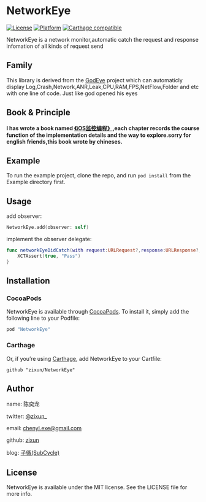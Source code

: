 # NetworkEye

[![License](https://img.shields.io/cocoapods/l/NetworkEye.svg?style=flat)](http://cocoapods.org/pods/NetworkEye)
[![Platform](https://img.shields.io/cocoapods/p/NetworkEye.svg?style=flat)](http://cocoapods.org/pods/NetworkEye)
[![Carthage compatible](https://img.shields.io/badge/Carthage-Compatible-brightgreen.svg?style=flat)](https://github.com/Carthage/Carthage) 

NetworkEye is a network monitor,automatic catch the request and response infomation of all kinds of request send

## Family
This library is derived from the [GodEye](https://github.com/zixun/GodEye) project which can automaticly display Log,Crash,Network,ANR,Leak,CPU,RAM,FPS,NetFlow,Folder and etc with one line of code. Just like god opened his eyes

## Book & Principle

**I has wrote a book named [《iOS监控编程》](https://www.qingdan.us/product/25),each chapter records the course function of the implementation details and the way to explore.sorry for english friends,this book wrote by chineses.**

## Example

To run the example project, clone the repo, and run `pod install` from the Example directory first.

## Usage

add observer:

```swift
NetworkEye.add(observer: self)
```
implement the observer delegate:

```swift
func networkEyeDidCatch(with request:URLRequest?,response:URLResponse?,data:Data?) {
    XCTAssert(true, "Pass")
}
```



## Installation

### CocoaPods
NetworkEye is available through [CocoaPods](http://cocoapods.org). To install
it, simply add the following line to your Podfile:

```ruby
pod "NetworkEye"
```
### Carthage
Or, if you’re using [Carthage](https://github.com/Carthage/Carthage), add NetworkEye to your Cartfile:

``` 
github "zixun/NetworkEye"
```

## Author

name: 陈奕龙

twitter: [@zixun_](https://twitter.com/zixun_)

email: chenyl.exe@gmail.com

github: [zixun](https://github.com/zixun)

blog: [子循(SubCycle)](http://zixun.github.io/)

## License

NetworkEye is available under the MIT license. See the LICENSE file for more info.
